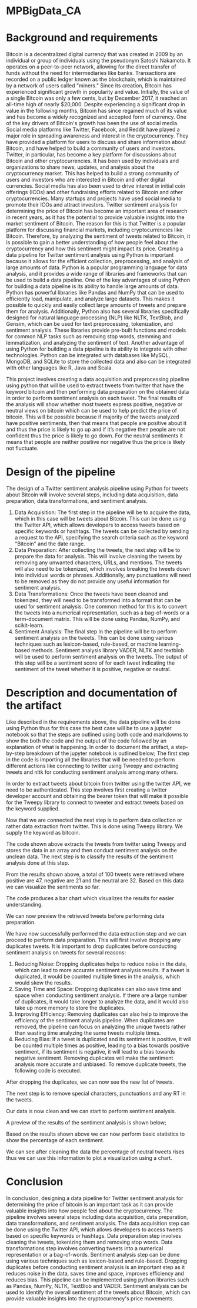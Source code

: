 # MPBigData_CA
# Background and requirements
Bitcoin is a decentralized digital currency that was created in 2009 by an individual or group of individuals using the pseudonym Satoshi Nakamoto. It operates on a peer-to-peer network, allowing for the direct transfer of funds without the need for intermediaries like banks. Transactions are recorded on a public ledger known as the blockchain, which is maintained by a network of users called "miners." Since its creation, Bitcoin has experienced significant growth in popularity and value. Initially, the value of a single Bitcoin was only a few cents, but by December 2017, it reached an all-time high of nearly $20,000. Despite experiencing a significant drop in value in the following months, Bitcoin has since regained much of its value and has become a widely recognized and accepted form of currency.
One of the key drivers of Bitcoin's growth has been the use of social media. Social media platforms like Twitter, Facebook, and Reddit have played a major role in spreading awareness and interest in the cryptocurrency. They have provided a platform for users to discuss and share information about Bitcoin, and have helped to build a community of users and investors. Twitter, in particular, has become a key platform for discussions about Bitcoin and other cryptocurrencies. It has been used by individuals and organizations to share news, updates, and analysis about the cryptocurrency market. This has helped to build a strong community of users and investors who are interested in Bitcoin and other digital currencies. Social media has also been used to drive interest in initial coin offerings (ICOs) and other fundraising efforts related to Bitcoin and other cryptocurrencies. Many startups and projects have used social media to promote their ICOs and attract investors.
Twitter sentiment analysis for determining the price of Bitcoin has become an important area of research in recent years, as it has the potential to provide valuable insights into the market sentiment of Bitcoin. The reason for this is that Twitter is a popular platform for discussing financial markets, including cryptocurrencies like Bitcoin. Therefore, by analyzing the sentiment of tweets related to Bitcoin, it is possible to gain a better understanding of how people feel about the cryptocurrency and how this sentiment might impact its price. Creating a data pipeline for Twitter sentiment analysis using Python is important because it allows for the efficient collection, preprocessing, and analysis of large amounts of data. Python is a popular programming language for data analysis, and it provides a wide range of libraries and frameworks that can be used to build a data pipeline.
One of the key advantages of using Python for building a data pipeline is its ability to handle large amounts of data. Python has powerful libraries like Pandas and NumPy that can be used to efficiently load, manipulate, and analyze large datasets. This makes it possible to quickly and easily collect large amounts of tweets and prepare them for analysis. Additionally, Python also has several libraries specifically designed for natural language processing (NLP) like NLTK, TextBlob, and Gensim, which can be used for text preprocessing, tokenization, and sentiment analysis. These libraries provide pre-built functions and models for common NLP tasks such as removing stop words, stemming and lemmatization, and analyzing the sentiment of text.
Another advantage of using Python for building a data pipeline is its ability to integrate with other technologies. Python can be integrated with databases like MySQL, MongoDB, and SQLite to store the collected data and also can be integrated with other languages like R, Java and Scala.

This project involves creating a data acquisition and preprocessing pipeline using python that will be used to extract tweets from twitter that have the keyword bitcoin and then performing data preparation on the obtained data in order to perform sentiment analysis on each tweet. The final results of the analysis will show whether most tweets express positive, negative or neutral views on bitcoin which can be used to help predict the price of bitcoin. This will be possible because if majority of the tweets analyzed have positive sentiments, then that means that people are positive about it and thus the price is likely to go up and if it’s negative then people are not confident thus the price is likely to go down. For the neutral sentiments it means that people are neither positive nor negative thus the price is likely not fluctuate.
# Design of the pipeline
 The design of a Twitter sentiment analysis pipeline using Python for tweets about Bitcoin will involve several steps, including data acquisition, data preparation, data transformations, and sentiment analysis.
1.	Data Acquisition: The first step in the pipeline will be to acquire the data, which in this case will be tweets about Bitcoin. This can be done using the Twitter API, which allows developers to access tweets based on specific keywords or hashtags. The tweets can be collected by sending a request to the API, specifying the search criteria such as the keyword "Bitcoin" and the date range. 
2.	Data Preparation: After collecting the tweets, the next step will be to prepare the data for analysis. This will involve cleaning the tweets by removing any unwanted characters, URLs, and mentions. The tweets will also need to be tokenized, which involves breaking the tweets down into individual words or phrases. Additionally, any punctuations will need to be removed as they do not provide any useful information for sentiment analysis.
3.	Data Transformations: Once the tweets have been cleaned and tokenized, they will need to be transformed into a format that can be used for sentiment analysis. One common method for this is to convert the tweets into a numerical representation, such as a bag-of-words or a term-document matrix. This will be done using Pandas, NumPy, and scikit-learn.
4.	Sentiment Analysis: The final step in the pipeline will be to perform sentiment analysis on the tweets. This can be done using various techniques such as lexicon-based, rule-based, or machine learning-based methods. Sentiment analysis library VADER, NLTK and textblob will be used to perform sentiment analysis on the tweets. The output of this step will be a sentiment score of for each tweet indicating the sentiment of the tweet whether it is positive, negative or neutral.
# Description and documentation of the artifact
Like described in the requirements above, the data pipeline will be done using Python thus for this case the best case will be to use a jupyter notebook so that the steps are outlined using both code and markdowns to show the both the code and the output of the code followed by an explanation of what is happening. In order to document the artifact, a step-by-step breakdown of the jupyter notebook is outlined below;
The first step in the code is importing all the libraries that will be needed to perform different actions like connecting to twitter using Tweepy and extracting tweets and nltk for conducting sentiment analysis among many others.
 
In order to extract tweets about bitcoin from twitter using the twitter API, we need to be authenticated. This step involves first creating a twitter developer account and obtaining the bearer token that will make it possible for the Tweepy library to connect to tweeter and extract tweets based on the keyword supplied.
 
Now that we are connected the next step is to perform data collection or rather data extraction from twitter. This is done using Tweepy library. We supply the keyword as bitcoin.
  
The code shown above extracts the tweets from twitter using Tweepy and stores the data in an array and then conduct sentiment analysis on the unclean data.
The next step is to classify the results of the sentiment analysis done at this step.
 
From the results shown above, a total of 100 tweets were retrieved where positive are 47, negative are 21 and the neutral are 32. Based on this data we can visualize the sentiments so far.
 
The code produces a bar chart which visualizes the results for easier understanding.
 
We can now preview the retrieved tweets before performing data preparation.
 

We have now successfully performed the data extraction step and we can proceed to perform data preparation. This will first involve dropping any duplicates tweets. It is important to drop duplicates before conducting sentiment analysis on tweets for several reasons:
1.	Reducing Noise: Dropping duplicates helps to reduce noise in the data, which can lead to more accurate sentiment analysis results. If a tweet is duplicated, it would be counted multiple times in the analysis, which would skew the results.
2.	Saving Time and Space: Dropping duplicates can also save time and space when conducting sentiment analysis. If there are a large number of duplicates, it would take longer to analyze the data, and it would also take up more memory to store the duplicates.
3.	Improving Efficiency: Removing duplicates can also help to improve the efficiency of the sentiment analysis pipeline. When duplicates are removed, the pipeline can focus on analyzing the unique tweets rather than wasting time analyzing the same tweets multiple times.
4.	Reducing Bias: If a tweet is duplicated and its sentiment is positive, it will be counted multiple times as positive, leading to a bias towards positive sentiment, if its sentiment is negative, it will lead to a bias towards negative sentiment. Removing duplicates will make the sentiment analysis more accurate and unbiased.
To remove duplicate tweets, the following code is executed.
 
After dropping the duplicates, we can now see the new list of tweets.
 
The next step is to remove special characters, punctuations and any RT in the tweets.
 
Our data is now clean and we can start to perform sentiment analysis. 
 
A preview of the results of the sentiment analysis is shown below;
 

Based on the results shown above we can now perform basic statistics to show the percentage of each sentiment.
 

We can see after cleaning the data the percentage of neutral tweets rises thus we can use this information to plot a visualization using a chart.
 
 
# Conclusion
In conclusion, designing a data pipeline for Twitter sentiment analysis for determining the price of bitcoin is an important task as it can provide valuable insights into how people feel about the cryptocurrency. The pipeline involves several steps including data acquisition, data preparation, data transformations, and sentiment analysis. The data acquisition step can be done using the Twitter API, which allows developers to access tweets based on specific keywords or hashtags. Data preparation step involves cleaning the tweets, tokenizing them and removing stop words. Data transformations step involves converting tweets into a numerical representation or a bag-of-words. Sentiment analysis step can be done using various techniques such as lexicon-based and rule-based. Dropping duplicates before conducting sentiment analysis is an important step as it reduces noise in the data, saves time and space, improves efficiency and reduces bias. This pipeline can be implemented using python libraries such as Pandas, NumPy, NLTK, TextBlob and VADER. Sentiment analysis can be used to identify the overall sentiment of the tweets about Bitcoin, which can provide valuable insights into the cryptocurrency's price movements.

